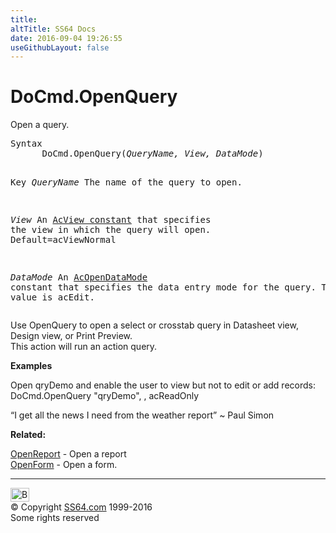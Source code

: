 ```yaml
---
title:
altTitle: SS64 Docs
date: 2016-09-04 19:26:55
useGithubLayout: false
---
```

<!-- #BeginLibraryItem "/Library/head_access.lbi" --><!-- #EndLibraryItem --><h1>DoCmd.OpenQuery</h1>
<p> Open a query.</p>
<pre>Syntax
      DoCmd.OpenQuery(<i>QueryName, View, DataMode</i>)


Key
   <i>QueryName</i>      The name of the query to open.<i>

   View</i>           An <a href="acview.html">AcView constant</a> that specifies the view
                  in which the query will open. Default=<span class="input">acViewNormal</span>

   <i>DataMode</i>       An <a href="acopendatamode.html">AcOpenDataMode</a> constant that specifies the
                  data entry mode for the query.
                  The default value is acEdit.</pre>
<p>Use OpenQuery to open a select or crosstab query in Datasheet view, Design view, or Print Preview. <br>
This action will run an action query.</p>
<p><b>Examples</b></p>
<p>Open qryDemo and enable the user to view but not to edit or add records:<br>
<span class="code">DoCmd.OpenQuery "qryDemo", , acReadOnly</span><span class="code"></span></p>
<p class="quote">“I get all the news I need from the weather report” ~&nbsp;Paul Simon </p>
<p><b>Related:</b></p>
<p><a href="openreport.html">OpenReport</a> - Open a report<br>
<a href="openform.html">OpenForm</a> -  Open a form.</p><!-- #BeginLibraryItem "/Library/foot_access.lbi" --><p><script async="" src="//pagead2.googlesyndication.com/pagead/js/adsbygoogle.js"></script>
<!-- access -->

<hr>
<div id="bl" class="footer"><a href="#"><img src="../images/top.png" width="30" height="22" alt="Back to the Top"></a></div>
<div id="br" class="footer, tagline">© Copyright <a href="http://ss64.com/">SS64.com</a> 1999-2016<br>
Some rights reserved</div><!-- #EndLibraryItem -->

